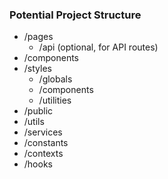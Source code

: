 ### Potential Project Structure

- /pages
  - /api (optional, for API routes)
- /components
- /styles
  - /globals
  - /components
  - /utilities
- /public
- /utils
- /services
- /constants
- /contexts
- /hooks